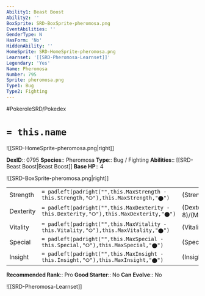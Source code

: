 ```yaml
---
Ability1: Beast Boost
Ability2: ''
BoxSprite: SRD-BoxSprite-pheromosa.png
EventAbilities: ''
GenderType: N
HasForm: 'No'
HiddenAbility: ''
HomeSprite: SRD-HomeSprite-pheromosa.png
Learnset: '[[SRD-Pheromosa-Learnset]]'
Legendary: 'Yes'
Name: Pheromosa
Number: 795
Sprite: pheromosa.png
Type1: Bug
Type2: Fighting
---
```


#PokeroleSRD/Pokedex

# `= this.name`

![[SRD-HomeSprite-pheromosa.png|right]]

**DexID**:: 0795
**Species**:: Pheromosa
**Type**:: Bug / Fighting
**Abilities**:: [[SRD-Beast Boost|Beast Boost]]
**Base HP**:: 4

![[SRD-BoxSprite-pheromosa.png|right]]

|           |                                                                                        |                                          |
| --------- | -------------------------------------------------------------------------------------- | ---------------------------------------- |
| Strength  | `= padleft(padright("",this.MaxStrength - this.Strength,"⭘"),this.MaxStrength,"⬤")`    | (Strength::7)/(MaxStrength::7)   |
| Dexterity | `= padleft(padright("",this.MaxDexterity - this.Dexterity,"⭘"),this.MaxDexterity,"⬤")` | (Dexterity:: 8)/(MaxDexterity::8) |
| Vitality  | `= padleft(padright("",this.MaxVitality - this.Vitality,"⭘"),this.MaxVitality,"⬤")`    | (Vitality::3)/(MaxVitality::3)   |
| Special   | `= padleft(padright("",this.MaxSpecial - this.Special,"⭘"),this.MaxSpecial,"⬤")`       | (Special::7)/(MaxSpecial::7)     |
| Insight   | `= padleft(padright("",this.MaxInsight - this.Insight,"⭘"),this.MaxInsight,"⬤")`       | (Insight::3)/(MaxInsight::3)     |

**Recommended Rank**:: Pro
**Good Starter**:: No
**Can Evolve**:: No

![[SRD-Pheromosa-Learnset]]